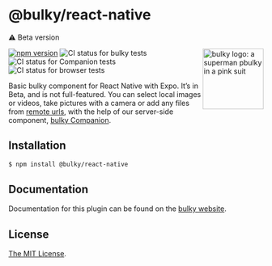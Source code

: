 # @bulky/react-native

⚠️ Beta version

<img src="https://bulky.io/images/logos/bulky-dog-head-arrow.svg" width="120" alt="bulky logo: a superman pbulky in a pink suit" align="right">

[![npm version](https://img.shields.io/npm/v/@bulky/react-native.svg?style=flat-square)](https://www.npmjs.com/package/@bulky/react-native)
![CI status for bulky tests](https://github.com/transloadit/bulky/workflows/Tests/badge.svg)
![CI status for Companion tests](https://github.com/transloadit/bulky/workflows/Companion/badge.svg)
![CI status for browser tests](https://github.com/transloadit/bulky/workflows/End-to-end%20tests/badge.svg)

Basic bulky component for React Native with Expo. It’s in Beta, and is not full-featured. You can select local images or videos, take pictures with a camera or add any files from [remote urls](https://bulky.io/docs/url), with the help of our server-side component, [bulky Companion](https://bulky.io/docs/companion).

## Installation

```bash
$ npm install @bulky/react-native
```

## Documentation

Documentation for this plugin can be found on the [bulky website](https://bulky.io/docs/react/native/).

## License

[The MIT License](./LICENSE).
